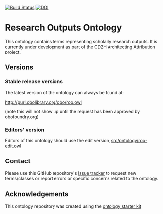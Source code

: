 [![Build Status](https://travis-ci.org/data2health/research-outputs-ontology.svg?branch=master)](https://travis-ci.org/data2health/research-outputs-ontology)
[![DOI](https://zenodo.org/badge/13996/data2health/research-outputs-ontology.svg)](https://zenodo.org/badge/latestdoi/13996/data2health/research-outputs-ontology)

# Research Outputs Ontology

This ontology contains terms representing scholarly research outputs. It is currently under development as part of the CD2H Architecting Attribution project.

## Versions

### Stable release versions

The latest version of the ontology can always be found at:

http://purl.obolibrary.org/obo/roo.owl

(note this will not show up until the request has been approved by obofoundry.org)

### Editors' version

Editors of this ontology should use the edit version, [src/ontology/roo-edit.owl](src/ontology/roo-edit.owl)

## Contact

Please use this GitHub repository's [Issue tracker](https://github.com/data2health/research-outputs-ontology/issues) to request new terms/classes or report errors or specific concerns related to the ontology.

## Acknowledgements

This ontology repository was created using the [ontology starter kit](https://github.com/INCATools/ontology-starter-kit)
